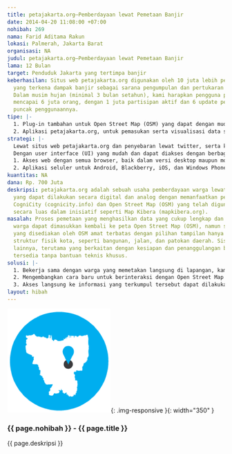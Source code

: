 ```yaml
---
title: petajakarta.org—Pemberdayaan lewat Pemetaan Banjir
date: 2014-04-20 11:08:00 +07:00
nohibah: 269
nama: Farid Aditama Rakun
lokasi: Palmerah, Jakarta Barat
organisasi: NA
judul: petajakarta.org—Pemberdayaan lewat Pemetaan Banjir
lama: 12 Bulan
target: Penduduk Jakarta yang tertimpa banjir
keberhasilan: Situs web petajakarta.org digunakan oleh 10 juta lebih penduduk Jakarta
  yang terkena dampak banjir sebagai sarana pengumpulan dan pertukaran informasi real-time.
  Dalam musim hujan (minimal 3 bulan setahun), kami harapkan pengguna petajakarta.org
  mencapai 6 juta orang, dengan 1 juta partisipan aktif dan 6 update per menit pada
  puncak penggunaannya.
tipe: |-
  1. Plug-in tambahan untuk Open Street Map (OSM) yang dapat dengan mudah memperlihatkan kembali data yang sudah terkumpul lewat partisipasi aktif warga lewat visualisasi tambahan yang belum dimiliki OSM. Data ini kemudian dapat dengan mudah diterjemahkan ke bentuk lain, seperti gambar JPG atau PDF, dan dicetak.
  2. Aplikasi petajakarta.org, untuk pemasukan serta visualisasi data secara real-time khusus media seluler.
strategi: |-
  Lewat situs web petajakarta.org dan penyebaran lewat twitter, serta kerjasama dengan kelompok masyarakat yang sudah ada, baik swadaya (seperti yang sudah saya sebutkan sebelumnya) maupun resmi (seperti Badan Penanggulangan Bencana Daerah—BPBD Jakarta).
  Dengan user interface (UI) yang mudah dan dapat diakses dengan berbagai cara dalam jaringan (daring atau online):
  1. Akses web dengan semua browser, baik dalam versi desktop maupun mobile.
  2. Aplikasi seluler untuk Android, Blackberry, iOS, dan Windows Phone (disebut sesuai prioritas).
kuantitas: NA
dana: Rp. 700 Juta
deskripsi: petajakarta.org adalah sebuah usaha pemberdayaan warga lewat pemetaan mandiri
  yang dapat dilakukan secara digital dan analog dengan memanfaatkan perangkat open-source
  CogniCity (cognicity.info) dan Open Street Map (OSM) yang telah digunakan terbuka
  secara luas dalam inisiatif seperti Map Kibera (mapkibera.org).
masalah: Proses pemetaan yang menghasilkan data yang cukup lengkap dan rumit oleh
  warga dapat dimasukkan kembali ke peta Open Street Map (OSM), namun saat ini, peron
  yang disediakan oleh OSM amat terbatas dengan pilihan tampilan hanya menyangkut
  struktur fisik kota, seperti bangunan, jalan, dan patokan daerah. Sistem kawasan
  lainnya, terutama yang berkaitan dengan kesiapan dan penanggulangan bencana belum
  tersedia tanpa bantuan teknis khusus.
solusi: |-
  1. Bekerja sama dengan warga yang memetakan langsung di lapangan, kami akan mendata jenis informasi macam apa saja yang penting untuk tampil di atas peta penanggulangan bencana real-time semacam ini.
  2. Mengembangkan cara baru untuk berinteraksi dengan Open Street Map (OSM) untuk menampilkan jenis-jenis informasi penting tersebut agar dapat langsung dilihat khalayak luas.
  3. Akses langsung ke informasi yang terkumpul tersebut dapat dilakukan lewat perangkat seluler, tanpa perantara khusus ataupun ahli Geographic Information Systems (GIS) seperti sekarang.
layout: hibah
---
```


![269](/static/img/hibahcms/269.png){: .img-responsive }{: width="350" }

### {{ page.nohibah }} - {{ page.title }}

{{ page.deskripsi }}
